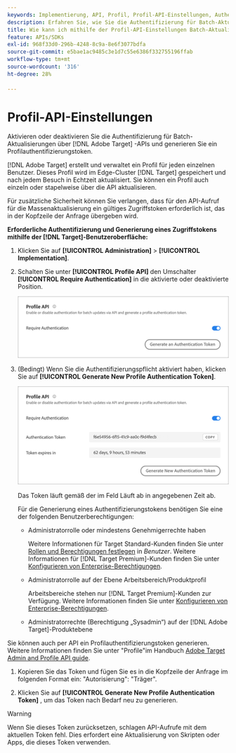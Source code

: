 ```yaml
---
keywords: Implementierung, API, Profil, Profil-API-Einstellungen, Authentifizierungs-Token
description: Erfahren Sie, wie Sie die Authentifizierung für Batch-Aktualisierungen über APIs konfigurieren und ein Profilauthentifizierungstoken generieren. [!DNL Adobe Target]
title: Wie kann ich mithilfe der Profil-API-Einstellungen Batch-Aktualisierungen aktivieren oder deaktivieren?
feature: APIs/SDKs
exl-id: 968f33d0-296b-4248-8c9a-8e6f3077bdfa
source-git-commit: e5bae1ac9485c3e1d7c55e6386f332755196ffab
workflow-type: tm+mt
source-wordcount: '316'
ht-degree: 28%

---
```


# Profil-API-Einstellungen

Aktivieren oder deaktivieren Sie die Authentifizierung für Batch-Aktualisierungen über [!DNL Adobe Target] -APIs und generieren Sie ein Profilauthentifizierungstoken.

[!DNL Adobe Target] erstellt und verwaltet ein Profil für jeden einzelnen Benutzer. Dieses Profil wird im Edge-Cluster [!DNL Target] gespeichert und nach jedem Besuch in Echtzeit aktualisiert. Sie können ein Profil auch einzeln oder stapelweise über die API aktualisieren.

Für zusätzliche Sicherheit können Sie verlangen, dass für den API-Aufruf für die Massenaktualisierung ein gültiges Zugriffstoken erforderlich ist, das in der Kopfzeile der Anfrage übergeben wird.

**Erforderliche Authentifizierung und Generierung eines Zugriffstokens mithilfe der [!DNL Target]-Benutzeroberfläche:**

1. Klicken Sie auf **[!UICONTROL Administration]** > **[!UICONTROL Implementation]**.
1. Schalten Sie unter **[!UICONTROL Profile API]** den Umschalter **[!UICONTROL Require Authentication]** in die aktivierte oder deaktivierte Position.

   ![alt image](assets/profile_api_settings.png)

1. (Bedingt) Wenn Sie die Authentifizierungspflicht aktiviert haben, klicken Sie auf **[!UICONTROL Generate New Profile Authentication Token]**.

   ![alt image](assets/profile_api_settings_2.png)

   Das Token läuft gemäß der im Feld Läuft ab in angegebenen Zeit ab.

   Für die Generierung eines Authentifizierungstokens benötigen Sie eine der folgenden Benutzerberechtigungen:

   * Administratorrolle oder mindestens Genehmigerrechte haben

     Weitere Informationen für Target Standard-Kunden finden Sie unter [Rollen und Berechtigungen festlegen](https://experienceleague.adobe.com/docs/target/using/administer/manage-users/users/user-management.html#roles-permissions) in *Benutzer*. Weitere Informationen für [!DNL Target Premium]-Kunden finden Sie unter [Konfigurieren von Enterprise-Berechtigungen](https://experienceleague.adobe.com/docs/target/using/administer/manage-users/enterprise/properties-overview.html).

   * Administratorrolle auf der Ebene Arbeitsbereich/Produktprofil

     Arbeitsbereiche stehen nur [!DNL Target Premium]-Kunden zur Verfügung. Weitere Informationen finden Sie unter [Konfigurieren von Enterprise-Berechtigungen](https://experienceleague.adobe.com/docs/target/using/administer/manage-users/enterprise/properties-overview.html).

   * Administratorrechte (Berechtigung „Sysadmin“) auf der [!DNL Adobe Target]-Produktebene

Sie können auch per API ein Profilauthentifizierungstoken generieren. Weitere Informationen finden Sie unter &quot;Profile&quot;im Handbuch [Adobe Target Admin and Profile API guide](../../administer/admin-api/admin-api-overview-new.md).

1. Kopieren Sie das Token und fügen Sie es in die Kopfzeile der Anfrage im folgenden Format ein: &quot;Autorisierung&quot;: &quot;Träger&quot;.

1. Klicken Sie auf **[!UICONTROL Generate New Profile Authentication Token]** , um das Token nach Bedarf neu zu generieren.

>[!WARNING]
>
>Wenn Sie dieses Token zurücksetzen, schlagen API-Aufrufe mit dem aktuellen Token fehl. Dies erfordert eine Aktualisierung von Skripten oder Apps, die dieses Token verwenden.
